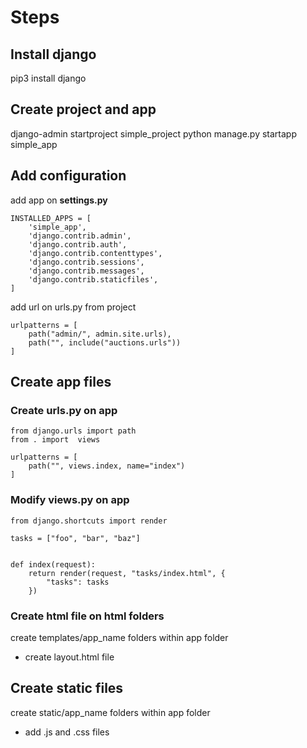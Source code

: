 # Steps

## Install django
pip3 install django

## Create project and app
django-admin startproject simple_project
python manage.py startapp simple_app

## Add configuration

add app on **settings.py**
```
INSTALLED_APPS = [
    'simple_app',
    'django.contrib.admin',
    'django.contrib.auth',
    'django.contrib.contenttypes',
    'django.contrib.sessions',
    'django.contrib.messages',
    'django.contrib.staticfiles',
]
```

add url on urls.py from project
```
urlpatterns = [
    path("admin/", admin.site.urls),
    path("", include("auctions.urls"))
]
```

## Create app files

### Create **urls.py** on app

```
from django.urls import path
from . import  views

urlpatterns = [
    path("", views.index, name="index")
]
```

### Modify **views.py** on app
```
from django.shortcuts import render

tasks = ["foo", "bar", "baz"]


def index(request):
    return render(request, "tasks/index.html", {
        "tasks": tasks
    })
```

### Create html file on html folders
create templates/app_name folders within app folder
- create layout.html file

## Create static files
create static/app_name folders within app folder
- add  .js and .css files

